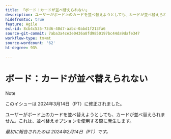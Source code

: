 ```yaml
---
title: 「ボード：カードが並べ替えられない」
description: ユーザーがボード上のカードを並べ替えようとしても、カードが並べ替えられません。これは、並べ替えオプションを使用する際に発生します。
hidefromtoc: true
feature: Agile
exl-id: 8cb4c535-73d6-40d7-aabc-0abd1f213fa6
source-git-commit: 7aba3a4ce3e0436a8fd9850197bc44da9dafe347
workflow-type: tm+mt
source-wordcount: '62'
ht-degree: 93%

---
```


# ボード：カードが並べ替えられない

>[!NOTE]
>
>このイシューは 2024年3月14日（PT）に修正されました。

ユーザーがボード上のカードを並べ替えようとしても、カードが並べ替えられません。これは、並べ替えオプションを使用する際に発生します。

_最初に報告されたのは 2024年2月14日（PT）です。_
